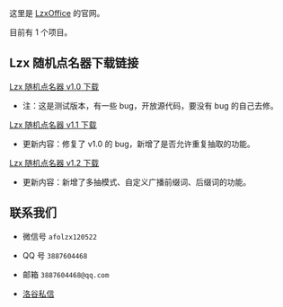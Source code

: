 这里是 [LzxOffice](https://github.com/LzxOffice) 的官网。

目前有 1 个项目。

## Lzx 随机点名器下载链接

[Lzx 随机点名器 v1.0 下载](https://www.now61.cn/s/10Kjtw)

- 注：这是测试版本，有一些 bug，开放源代码，要没有 bug 的自己去修。

[Lzx 随机点名器 v1.1 下载](https://www.now61.cn/s/5jKpI7)

- 更新内容：修复了 v1.0 的 bug，新增了是否允许重复抽取的功能。

[Lzx 随机点名器 v1.2 下载](https://www.now61.cn/s/95pyHy)

- 更新内容：新增了多抽模式、自定义广播前缀词、后缀词的功能。

## 联系我们

- 微信号 `afolzx120522`
  
- QQ 号 `3887604468`
  
- 邮箱 `3887604468@qq.com`
  
- [洛谷私信](https://www.luogu.com.cn/chat?uid=1030381)
